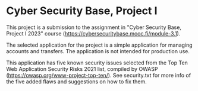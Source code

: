 # Cyber Security Base, Project I

This project is a submission to the assignment in "Cyber Security Base, Project I 2023" course (https://cybersecuritybase.mooc.fi/module-3.1).

The selected application for the project is a simple application for managing accounts and transfers. The application is not intended for production use.

This application has five known security issues selected from the Top Ten Web Application Security Risks 2021 list, compiled by OWASP (https://owasp.org/www-project-top-ten/). See security.txt for more info of the five added flaws and suggestions on how to fix them.
